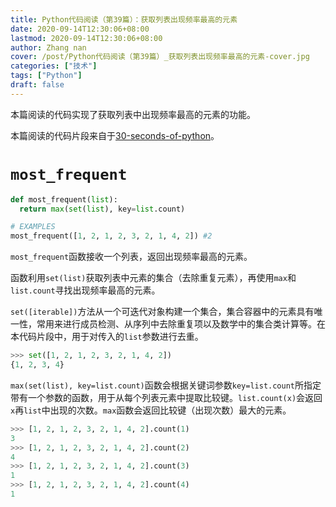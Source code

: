```yaml
---
title: Python代码阅读（第39篇）：获取列表出现频率最高的元素
date: 2020-09-14T12:30:06+08:00
lastmod: 2020-09-14T12:30:06+08:00
author: Zhang nan
cover: /post/Python代码阅读（第39篇）_获取列表出现频率最高的元素-cover.jpg
categories: ["技术"]
tags: ["Python"]
draft: false
---
```


本篇阅读的代码实现了获取列表中出现频率最高的元素的功能。

本篇阅读的代码片段来自于[30-seconds-of-python](https://github.com/30-seconds/30-seconds-of-python)。

<!--more-->

# `most_frequent`

```python
def most_frequent(list):
  return max(set(list), key=list.count)

# EXAMPLES
most_frequent([1, 2, 1, 2, 3, 2, 1, 4, 2]) #2
```

`most_frequent`函数接收一个列表，返回出现频率最高的元素。

函数利用`set(list)`获取列表中元素的集合（去除重复元素），再使用`max`和`list.count`寻找出现频率最高的元素。

`set([iterable])`方法从一个可迭代对象构建一个集合，集合容器中的元素具有唯一性，常用来进行成员检测、从序列中去除重复项以及数学中的集合类计算等。在本代码片段中，用于对传入的`list`参数进行去重。

```python
>>> set([1, 2, 1, 2, 3, 2, 1, 4, 2])
{1, 2, 3, 4}
```

`max(set(list), key=list.count)`函数会根据关键词参数`key=list.count`所指定带有一个参数的函数，用于从每个列表元素中提取比较键。`list.count(x)`会返回`x`再`list`中出现的次数。`max`函数会返回比较键（出现次数）最大的元素。

```python
>>> [1, 2, 1, 2, 3, 2, 1, 4, 2].count(1)
3
>>> [1, 2, 1, 2, 3, 2, 1, 4, 2].count(2)
4
>>> [1, 2, 1, 2, 3, 2, 1, 4, 2].count(3)
1
>>> [1, 2, 1, 2, 3, 2, 1, 4, 2].count(4)
1
```

